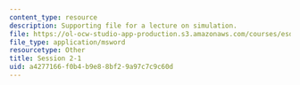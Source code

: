 ```yaml
---
content_type: resource
description: Supporting file for a lecture on simulation.
file: https://ol-ocw-studio-app-production.s3.amazonaws.com/courses/esd-70j-engineering-economy-module-fall-2009/a4277166f0b4b9e88bf29a97c7c9c60d_ESD70session2_1.xls
file_type: application/msword
resourcetype: Other
title: Session 2-1
uid: a4277166-f0b4-b9e8-8bf2-9a97c7c9c60d
---
```


